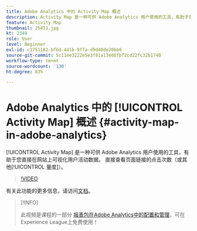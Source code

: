 ```yaml
---
title: Adobe Analytics 中的 Activity Map 概述
description: Activity Map 是一种可供 Adobe Analytics 用户使用的工具，有助于您直接在网站上可视化用户活动数据。 直接查看页面链接的点击次数（或其他量度）。
feature: Activity Map
thumbnail: 25451.jpg
kt: 2349
role: User
level: Beginner
exl-id: c1751182-bf6d-441b-9ffa-d9d40de20bb9
source-git-commit: 5c11ee3222e5e3f81a13ed8fbf2cd22fc32b1740
workflow-type: tm+mt
source-wordcount: '130'
ht-degree: 83%

---
```


# Adobe Analytics 中的 [!UICONTROL Activity Map] 概述 {#activity-map-in-adobe-analytics}

[!UICONTROL Activity Map] 是一种可供 Adobe Analytics 用户使用的工具，有助于您直接在网站上可视化用户活动数据。 直接查看页面链接的点击次数（或其他[!UICONTROL 量度]）。

>[!VIDEO](https://video.tv.adobe.com/v/25451/?quality=12)

有关此功能的更多信息，请访问[文档](https://experienceleague.adobe.com/docs/analytics/analyze/activity-map/activity-map.html?lang=zh-Hans)。

>[!INFO]
>
> 此视频是课程的一部分 [报表包在Adobe Analytics中的配置和管理](https://experienceleague.adobe.com/?recommended=Analytics-A-1-2021.1.administration)，可在Experience League上免费使用！